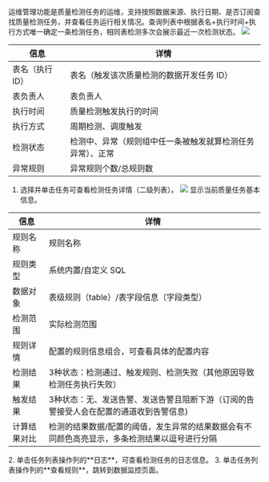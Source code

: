 运维管理功能是质量检测任务的运维，支持按照数据来源、执行日期、是否订阅查找质量检测任务，并查看任务运行相关情况。查询列表中根据表名+执行时间+执行方式唯一确定一条检测任务，相同表检测多次会展示最近一次检测状态。
![](https://qcloudimg.tencent-cloud.cn/raw/8355c15be31c36d368ebf884f16418a5.png)
<table>
<thead>
<tr>
<th >信息</th>
<th >详情</th>
</tr>
</thead>
<tbody>
</tr><tr>
<td>表名（执行 ID）</td><td>表名（触发该次质量检测的数据开发任务 ID）</td>
</tr><tr>
<td>表负责人	</td><td>表负责人</td>
<tr></tr>
<td>执行时间	</td><td>质量检测触发执行的时间</td>
</tr><tr>
<td>执行方式	</td><td>周期检测、调度触发</td>
</tr><tr>
<td>检测状态	</td><td>检测中、异常（规则组中任一条被触发就算检测任务异常）、正常</td>
</tr><tr>
<td>异常规则	</td><td>异常规则个数/总规则数</td>
</tr>
</tbody>
</table>

1. 选择并单击任务可查看检测任务详情（二级列表）。
![](https://qcloudimg.tencent-cloud.cn/raw/34e17ec4f9e266c5297ca82ef9ff6616.png)
显示当前质量任务基本信息。
<table>
<thead>
<tr>
<th >信息</th>
<th >详情</th>
</tr>
</thead>
<tbody>
</tr><tr>
<td>规则名称</td><td>规则名称</td>
</tr><tr>
<td>规则类型	</td><td>系统内置/自定义 SQL</td>
</tr><tr>
<td>数据对象	</td><td>表级规则（table）/表字段信息（字段类型）</td>
</tr><tr>
<td>检测范围	</td><td>实际检测范围</td>
</tr><tr>
<td>规则详情	</td><td>配置的规则信息组合，可查看具体的配置内容</td>
</tr><tr>
<td>检测结果	</td><td>3种状态：检测通过、触发规则、检测失败（其他原因导致检测任务执行失败）</td>
</tr><tr>
<td>触发结果	</td><td>3种状态：无、发送告警、发送告警且阻断下游（订阅的告警接受人会在配置的通道收到告警信息)</td>
</tr><tr>
<td>计算结果对比	</td><td>检测的结果数据/配置的阈值，发生异常的结果数据会有不同颜色高亮显示，多条检测结果以逗号进行分隔</td>
</tr>
</tbody>
</table>
2. 单击任务列表操作列的**日志**，可查看检测任务的日志信息。
3. 单击任务列表操作列的**查看规则**，跳转到数据监控页面。

